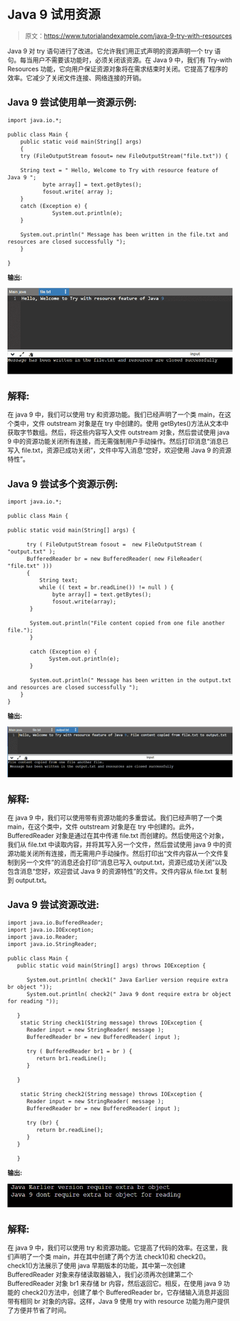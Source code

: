 # Java 9 试用资源

> 原文：<https://www.tutorialandexample.com/java-9-try-with-resources>

Java 9 对 try 语句进行了改进。它允许我们用正式声明的资源声明一个 try 语句。每当用户不需要该功能时，必须关闭该资源。在 Java 9 中，我们有 Try-with Resources 功能，它向用户保证资源对象将在需求结束时关闭。它提高了程序的效率。它减少了关闭文件连接、网络连接的开销。

## Java 9 尝试使用单一资源示例:

```
import java.io.*;

public class Main {
	public static void main(String[] args)
	{
	try (FileOutputStream fosout= new FileOutputStream("file.txt")) {

	String text = " Hello, Welcome to Try with resource feature of Java 9 ";
           byte array[] = text.getBytes();
           fosout.write( array );
	}
	catch (Exception e) {
              System.out.println(e);
	}

	System.out.println(" Message has been written in the file.txt and resources are closed successfully ");
	}

}
```

**输出:**

![Java 9 Try With Resources ](img/b5bffbe9ee61f5922c9324502e80f93f.png)  

## 解释:

在 java 9 中，我们可以使用 try 和资源功能。我们已经声明了一个类 main，在这个类中，文件 outstream 对象是在 try 中创建的。使用 getBytes()方法从文本中获取字节数组。然后，将这些内容写入文件 outstream 对象，然后尝试使用 java 9 中的资源功能关闭所有连接，而无需强制用户手动操作。然后打印消息“消息已写入 file.txt，资源已成功关闭”，文件中写入消息“您好，欢迎使用 Java 9 的资源特性”。

## Java 9 尝试多个资源示例:

```
import java.io.*;

public class Main {

public static void main(String[] args) {

      try ( FileOutputStream fosout	=  new FileOutputStream ( "output.txt" );
      BufferedReader br = new BufferedReader( new FileReader( "file.txt" )))
      {
          String text;
          while (( text = br.readLine()) != null ) {
              byte array[] = text.getBytes();
              fosout.write(array);
       }

       System.out.println("File content copied from one file another file.");
       }

       catch (Exception e) {
             System.out.println(e);
       }

       System.out.println(" Message has been written in the output.txt and resources are closed successfully ");
	}
}
```

**输出:**

![Java 9 Try With Resources ](img/ea21639302d7aa2f628856c586eb010c.png)  

## 解释:

在 java 9 中，我们可以使用带有资源功能的多重尝试。我们已经声明了一个类 main，在这个类中，文件 outstream 对象是在 try 中创建的。此外，BufferedReader 对象是通过在其中传递 file.txt 而创建的。然后使用这个对象，我们从 file.txt 中读取内容，并将其写入另一个文件，然后尝试使用 java 9 中的资源功能关闭所有连接，而无需用户手动操作。然后打印出“文件内容从一个文件复制到另一个文件”的消息还会打印“消息已写入 output.txt，资源已成功关闭”以及包含消息“您好，欢迎尝试 Java 9 的资源特性”的文件。文件内容从 file.txt 复制到 output.txt。

## Java 9 尝试资源改进:

```
import java.io.BufferedReader;
import java.io.IOException;
import java.io.Reader;
import java.io.StringReader;

public class Main {
   public static void main(String[] args) throws IOException {

      System.out.println( check1(" Java Earlier version require extra br object "));
      System.out.println( check2(" Java 9 dont require extra br object for reading "));

   } 
    static String check1(String message) throws IOException {
      Reader input = new StringReader( message );
      BufferedReader br = new BufferedReader( input );

      try ( BufferedReader br1 = br ) {
         return br1.readLine();
      }

   }

    static String check2(String message) throws IOException {
      Reader input = new StringReader( message );
      BufferedReader br = new BufferedReader( input );

      try (br) {
         return br.readLine();
      }
   }

   }
```

**输出:**

![Java 9 Try With Resources ](img/82a0ecf42d83e506040b62492134f099.png)  

## 解释:

在 java 9 中，我们可以使用 try 和资源功能。它提高了代码的效率。在这里，我们声明了一个类 main，并在其中创建了两个方法 check1()和 check2()。check1()方法展示了使用 java 早期版本的功能，其中第一次创建 BufferedReader 对象来存储读取器输入，我们必须再次创建第二个 BufferedReader 对象 br1 来存储 br 内容，然后返回它。相反，在使用 java 9 功能的 check2()方法中，创建了单个 BufferedReader br，它存储输入消息并返回带有相同 br 对象的内容。这样，Java 9 使用 try with resource 功能为用户提供了方便并节省了时间。